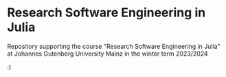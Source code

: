 # Research Software Engineering in Julia

Repository supporting the course "Research Software Engineering in Julia"
at Johannes Gutenberg University Mainz in the winter term 2023/2024

:)
